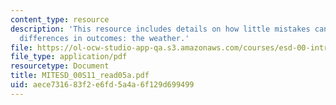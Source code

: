 ```yaml
---
content_type: resource
description: 'This resource includes details on how little mistakes can lead to big
  differences in outcomes: the weather.'
file: https://ol-ocw-studio-app-qa.s3.amazonaws.com/courses/esd-00-introduction-to-engineering-systems-spring-2011/aece731683f2e6fd5a4a6f129d699499_MITESD_00S11_read05a.pdf
file_type: application/pdf
resourcetype: Document
title: MITESD_00S11_read05a.pdf
uid: aece7316-83f2-e6fd-5a4a-6f129d699499
---
```

